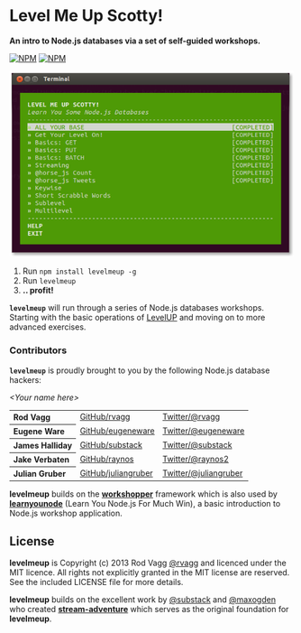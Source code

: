 # Level Me Up Scotty!

**An intro to Node.js databases via a set of self-guided workshops.**

[![NPM](https://nodei.co/npm/levelmeup.png?downloads=true&stars=true)](https://nodei.co/npm/levelmeup/) [![NPM](https://nodei.co/npm-dl/levelmeup.png?months=3)](https://nodei.co/npm/levelmeup/)

![Level Me Up Scotty!](./levelmeup.png)

  1. Run `npm install levelmeup -g`
  1. Run `levelmeup`
  1. **.. profit!**

<b><code>levelmeup</code></b> will run through a series of Node.js databases workshops. Starting with the basic operations of [LevelUP](https://github.com/rvagg/node-levelup) and moving on to more advanced exercises.

### Contributors

<b><code>levelmeup</code></b> is proudly brought to you by the following Node.js database hackers:

*&lt;Your name here&gt;*

<table><tbody>
<tr><th align="left">Rod Vagg</th><td><a href="https://github.com/rvagg">GitHub/rvagg</a></td><td><a href="http://twitter.com/rvagg">Twitter/@rvagg</a></td></tr>
<tr><th align="left">Eugene Ware</th><td><a href="https://github.com/eugeneware">GitHub/eugeneware</a></td><td><a href="http://twitter.com/eugeneware">Twitter/@eugeneware</a></td></tr>
<tr><th align="left">James Halliday</th><td><a href="https://github.com/substack">GitHub/substack</a></td><td><a href="http://twitter.com/substack">Twitter/@substack</a></td></tr>
<tr><th align="left">Jake Verbaten</th><td><a href="https://github.com/raynos">GitHub/raynos</a></td><td><a href="http://twitter.com/raynos2">Twitter/@raynos2</a></td></tr>
<tr><th align="left">Julian Gruber</th><td><a href="https://github.com/juliangruber">GitHub/juliangruber</a></td><td><a href="http://twitter.com/juliangruber">Twitter/@juliangruber</a></td></tr>
</tbody></table>

**levelmeup** builds on the **[workshopper](https://github.com/rvagg/workshopper)** framework which is also used by **[learnyounode](https://github.com/rvagg/learnyounode)** (Learn You Node.js For Much Win), a basic introduction to Node.js workshop application.

## License

**levelmeup** is Copyright (c) 2013 Rod Vagg [@rvagg](https://twitter.com/rvagg) and licenced under the MIT licence. All rights not explicitly granted in the MIT license are reserved. See the included LICENSE file for more details.

**levelmeup** builds on the excellent work by [@substack](https://github.com/substack) and [@maxogden](https://github.com/maxogden) who created **[stream-adventure](https://github.com/substack/stream-adventure)** which serves as the original foundation for **levelmeup**.

